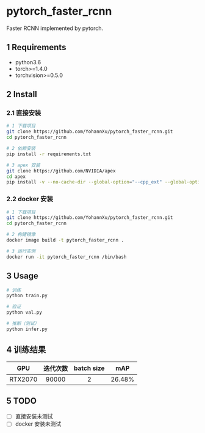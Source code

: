 # pytorch_faster_rcnn

Faster RCNN implemented by pytorch.

## 1 Requirements

- python3.6
- torch>=1.4.0
- torchvision>=0.5.0

## 2 Install

### 2.1 直接安装

```bash
# 1 下载项目
git clone https://github.com/YohannXu/pytorch_faster_rcnn.git
cd pytorch_faster_rcnn

# 2 依赖安装
pip install -r requirements.txt

# 3 apex 安装
git clone https://github.com/NVIDIA/apex
cd apex
pip install -v --no-cache-dir --global-option="--cpp_ext" --global-option="--cuda_ext" ./
```

### 2.2 docker 安装

```bash
# 1 下载项目
git clone https://github.com/YohannXu/pytorch_faster_rcnn.git
cd pytorch_faster_rcnn

# 2 构建镜像
docker image build -t pytorch_faster_rcnn .

# 3 运行实例
docker run -it pytorch_faster_rcnn /bin/bash
```

## 3 Usage

```bash
# 训练
python train.py

# 验证
python val.py

# 推断（测试）
python infer.py
```

## 4 训练结果

|   GPU   | 迭代次数  | batch size |  mAP   |
| :-----: | :------: | :--------: | :----: |
| RTX2070 |  90000   |     2      | 26.48% |

## 5 TODO

- [ ] 直接安装未测试
- [ ] docker 安装未测试
